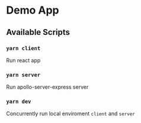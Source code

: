 # Demo App

## Available Scripts

### `yarn client`

Run react app

### `yarn server`

Run apollo-server-express server

### `yarn dev`

Concurrently run local enviroment `client` and `server`
